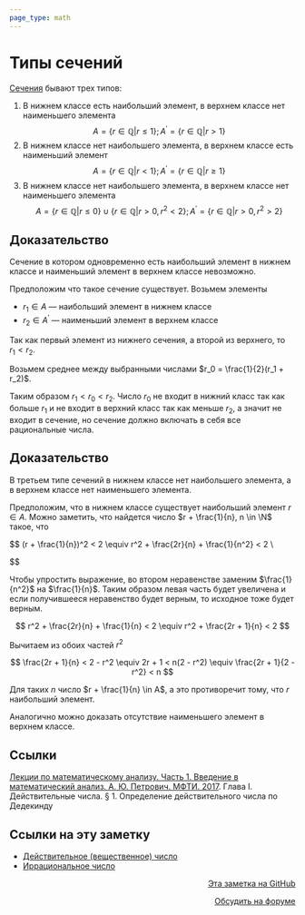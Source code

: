 ```yaml
---
page_type: math
---
```


# Типы сечений

[Сечения](20221030191856.md) бывают трех типов:

1. В нижнем классе есть наибольший элемент, в верхнем классе нет наименьшего элемента
   $$
   A = \{r \in \mathbb{Q} | r \le 1\}; A^\prime = \{r \in \mathbb{Q} | r > 1\}
   $$
2. В нижнем классе нет наибольшего элемента, в верхнем классе есть наименьший элемент
   $$
   A = \{r \in \mathbb{Q} | r < 1\}; A^\prime = \{r \in \mathbb{Q} | r \ge 1\}
   $$
3. В нижнем классе нет наибольшего элемента, в верхнем классе нет наименьшего элемента
   $$
   A = \{r \in \mathbb{Q} | r \le 0\} \cup \{r \in \mathbb{Q} | r > 0, r^2 < 2 \}; A^\prime = \{r \in \mathbb{Q} | r > 0, r^2 > 2\}
   $$

## Доказательство

Сечение в котором одновременно есть наибольший элемент в нижнем классе и наименьший элемент в верхнем классе невозможно.

Предположим что такое сечение существует. Возьмем элементы

- $r_1 \in A$ — наибольший элемент в нижнем классе
- $r_2 \in A^\prime$ — наименьший элемент в верхнем классе

Так как первый элемент из нижнего сечения, а второй из верхнего, то $r_1 < r_2$.

Возьмем среднее между выбранными числами $r_0 = \frac{1}{2}(r_1 + r_2)$.

Таким образом $r_1 < r_0 <r_2$. Число $r_0$ не входит в нижний класс так как больше $r_1$ и не входит в верхний класс так как меньше $r_2$, а значит не входит в сечение, но сечение должно включать в себя все рациональные числа.

## Доказательство

В третьем типе сечений в нижнем классе нет наибольшего элемента, а в верхнем классе нет наименьшего элемента.

Предположим, что в нижнем классе существует наибольший элемент $r \in A$. Можно заметить, что найдется число $r + \frac{1}{n}, n \in \N$ такое, что

$$
(r + \frac{1}{n})^2 < 2 \equiv r^2 + \frac{2r}{n} + \frac{1}{n^2} < 2 \\


$$

Чтобы упростить выражение, во втором неравенстве заменим $\frac{1}{n^2}$ на $\frac{1}{n}$. Таким образом левая часть будет увеличена и если получившееся неравенство будет верным, то исходное тоже будет верным.

$$
r^2 + \frac{2r}{n} + \frac{1}{n} < 2 \equiv r^2 + \frac{2r + 1}{n} < 2
$$

Вычитаем из обоих частей $r^2$

$$
\frac{2r + 1}{n} < 2 - r^2 \equiv 2r + 1 < n(2 - r^2) \equiv \frac{2r + 1}{2 - r^2} < n
$$

Для таких $n$ число $r + \frac{1}{n} \in A$, а это противоречит тому, что $r$ наибольший элемент.

Аналогично можно доказать отсутствие наименьшего элемент в верхнем классе.

## Ссылки

[Лекции по математическому анализу. Часть 1. Введение в математический анализ. А. Ю. Петрович. МФТИ. 2017](PetrovichLekciiPoMatematicheskomu2017.md). Глава I. Действительные числа. § 1. Определение действительного числа по Дедекинду


## Ссылки на эту заметку

* [Действительное (вещественное) число](20221030231807.md)
* [Иррациональное число](20221030231804.md)


<p v-pre style="text-align: right">
  <a href="https://github.com/Kverde/algorithms/blob/main/source/20221030230520.md" target="_blank">
  Эта заметка на GitHub
  </a>
</p>



<p v-pre style="text-align: right">
  <a href="https://discourse.comtext.space/new-topic?title=%D0%A2%D0%B8%D0%BF%D1%8B%20%D1%81%D0%B5%D1%87%D0%B5%D0%BD%D0%B8%D0%B9&body=&category=algorithm" target="_blank">
  Обсудить на форуме
  </a>
</p>
